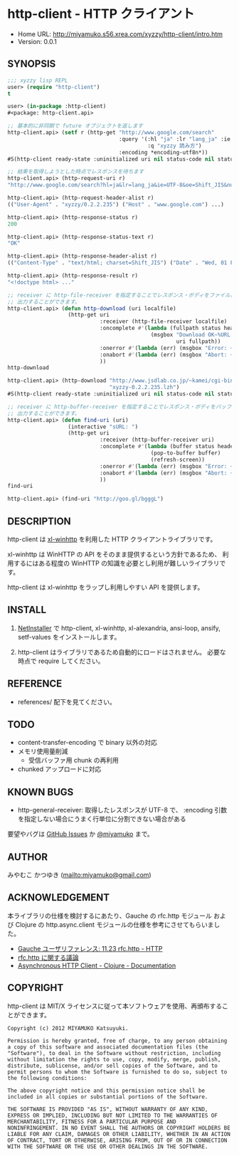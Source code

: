 # http-client - HTTP クライアント

* Home URL: http://miyamuko.s56.xrea.com/xyzzy/http-client/intro.htm
* Version: 0.0.1


## SYNOPSIS

```lisp
;;; xyzzy lisp REPL
user> (require "http-client")
t

user> (in-package :http-client)
#<package: http-client.api>

;; 基本的に非同期で future オブジェクトを返します
http-client.api> (setf r (http-get "http://www.google.com/search"
                                   :query '(:hl "ja" :lr "lang_ja" :ie "UTF-8" :oe "Shift_JIS" :num 50
                                            :q "xyzzy 読み方")
                                   :encoding *encoding-utf8n*))
#S(http-client ready-state :uninitialized uri nil status-code nil status-text nil ...)

;; 結果を取得しようとした時点でレスポンスを待ちます
http-client.api> (http-request-uri r)
"http://www.google.com/search?hl=ja&lr=lang_ja&ie=UTF-8&oe=Shift_JIS&num=50&q=xyzzy%20%E8%AA%AD%E3%81%BF%E6%96%B9"

http-client.api> (http-request-header-alist r)
(("User-Agent" . "xyzzy/0.2.2.235") ("Host" . "www.google.com") ...)

http-client.api> (http-response-status r)
200

http-client.api> (http-response-status-text r)
"OK"

http-client.api> (http-response-header-alist r)
(("Content-Type" . "text/html; charset=Shift_JIS") ("Date" . "Wed, 01 Feb 2012 07:09:23 GMT") ...)

http-client.api> (http-response-result r)
"<!doctype html> ..."

;; receiver に http-file-receiver を指定することでレスポンス・ボディをファイルに
;; 出力することができます。
http-client.api> (defun http-download (uri localfile)
                   (http-get uri
                             :receiver (http-file-receiver localfile)
                             :oncomplete #'(lambda (fullpath status headers uri)
                                             (msgbox "Download OK~%URL: ~A~%File: ~A"
                                                     uri fullpath))
                             :onerror #'(lambda (err) (msgbox "Error: ~A" err))
                             :onabort #'(lambda (err) (msgbox "Abort: ~A" err))
                             ))
http-download

http-client.api> (http-download "http://www.jsdlab.co.jp/~kamei/cgi-bin/download.cgi"
                                "xyzzy-0.2.2.235.lzh")
#S(http-client ready-state :uninitialized uri nil status-code nil status-text nil ...)

;; receiver に http-buffer-receiver を指定することでレスポンス・ボディをバッファに
;; 出力することができます。
http-client.api> (defun find-uri (uri)
                   (interactive "sURL: ")
                   (http-get uri
                             :receiver (http-buffer-receiver uri)
                             :oncomplete #'(lambda (buffer status headers uri)
                                             (pop-to-buffer buffer)
                                             (refresh-screen))
                             :onerror #'(lambda (err) (msgbox "Error: ~A" err))
                             :onabort #'(lambda (err) (msgbox "Abort: ~A" err))
                             ))
find-uri

http-client.api> (find-uri "http://goo.gl/bgggL")
```


## DESCRIPTION

http-client は [xl-winhttp](http://miyamuko.s56.xrea.com/xyzzy/xl-winhttp/intro.htm)
を利用した HTTP クライアントライブラリです。

xl-winhttp は WinHTTP の API をそのまま提供するという方針であるため、
利用するにはある程度の WinHTTP の知識を必要とし利用が難しいライブラリです。

http-client は xl-winhttp をラップし利用しやすい API を提供します。


## INSTALL

1. [NetInstaller] で http-client, xl-winhttp, xl-alexandria, ansi-loop, ansify, setf-values
   をインストールします。

2. http-client はライブラリであるため自動的にロードはされません。
   必要な時点で require してください。

  [NetInstaller]: http://www7a.biglobe.ne.jp/~hat/xyzzy/ni.html


## REFERENCE

* references/ 配下を見てください。


## TODO

* content-transfer-encoding で binary 以外の対応
* メモリ使用量削減
  - 受信バッファ用 chunk の再利用
* chunked アップロードに対応


## KNOWN BUGS

  * http-general-receiver: 取得したレスポンスが UTF-8 で、
    :encoding 引数を指定しない場合にうまく行単位に分割できない場合がある

要望やバグは [GitHub Issues] か [@miyamuko] まで。

  [GitHub Issues]: http://github.com/miyamuko/http-client/issues
  [@miyamuko]: http://twitter.com/home?status=%40miyamuko%20%23xyzzy%20http-client%3a%20


## AUTHOR

みやむこ かつゆき (<mailto:miyamuko@gmail.com>)


## ACKNOWLEDGEMENT

本ライブラリの仕様を検討するにあたり、Gauche の rfc.http モジュール
および Clojure の http.async.client モジュールの仕様を参考にさせてもらいました。

  * [Gauche ユーザリファレンス: 11.23 rfc.http - HTTP](http://practical-scheme.net/gauche/man/gauche-refj_146.html)
  * [rfc.http に関する議論](https://www.google.com/search?q=rfc.http+inurl:http://chaton.practical-scheme.net/gauche/&filter=0&qscrl=1)
  * [Asynchronous HTTP Client - Clojure - Documentation](http://neotyk.github.com/http.async.client/docs.html#sec-2)


## COPYRIGHT

http-client は MIT/X ライセンスに従って本ソフトウェアを使用、再頒布することができます。

    Copyright (c) 2012 MIYAMUKO Katsuyuki.

    Permission is hereby granted, free of charge, to any person obtaining
    a copy of this software and associated documentation files (the
    "Software"), to deal in the Software without restriction, including
    without limitation the rights to use, copy, modify, merge, publish,
    distribute, sublicense, and/or sell copies of the Software, and to
    permit persons to whom the Software is furnished to do so, subject to
    the following conditions:

    The above copyright notice and this permission notice shall be
    included in all copies or substantial portions of the Software.

    THE SOFTWARE IS PROVIDED "AS IS", WITHOUT WARRANTY OF ANY KIND,
    EXPRESS OR IMPLIED, INCLUDING BUT NOT LIMITED TO THE WARRANTIES OF
    MERCHANTABILITY, FITNESS FOR A PARTICULAR PURPOSE AND
    NONINFRINGEMENT. IN NO EVENT SHALL THE AUTHORS OR COPYRIGHT HOLDERS BE
    LIABLE FOR ANY CLAIM, DAMAGES OR OTHER LIABILITY, WHETHER IN AN ACTION
    OF CONTRACT, TORT OR OTHERWISE, ARISING FROM, OUT OF OR IN CONNECTION
    WITH THE SOFTWARE OR THE USE OR OTHER DEALINGS IN THE SOFTWARE.
